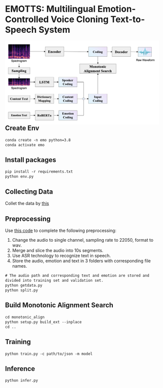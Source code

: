 # EMOTTS: Multilingual Emotion-Controlled Voice Cloning Text-to-Speech System

<img src="img/emo-tts.png"
     style="float: left; margin-right: 0px;" />

## Create Env
```
conda create -n emo python=3.8
conda activate emo
```

## Install packages

```
pip install -r requirements.txt
python env.py
```

## Collecting Data

Collet the data by [this](https://github.com/LuckyBian/DialogExtractor)

## Preprocessing

Use [this code](https://github.com/LuckyBian/GPTSOVITS2) to complete the following preprocessing:

1. Change the audio to single channel, sampling rate to 22050, format to wav.
2. Merge and slice the audio into 10s segments.
3. Use ASR technology to recognize text in speech.
4. Store the audio, emotion and text in 3 folders with corresponding file names.

```
# The audio path and corresponding text and emotion are stored and divided into training set and validation set.
python getdata.py
python split.py
```

## Build Monotonic Alignment Search

```
cd monotonic_align
python setup.py build_ext --inplace
cd ..
```

## Training
```
python train.py -c path/to/json -m model
```


## Inference
```
python infer.py
```
